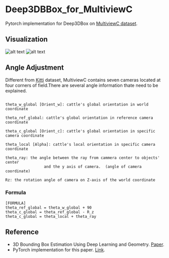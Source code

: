 # Deep3DBBox_for_MultiviewC
 Pytorch implementation for Deep3DBox on [MultiviewC dataset](https://github.com/Robert-Mar/MultiviewC).
 
## Visualization 
![alt text](https://github.com/Robert-Mar/Deep3DBox_for_MultiviewC/blob/main/results/C0.png "Visualization of Camera1")
![alt text](https://github.com/Robert-Mar/Deep3DBox_for_MultiviewC/blob/main/results/C6.png "Visualization of Camera6")

## Angle Adjustment
Different from [Kitti](http://www.cvlibs.net/datasets/kitti/) dataset, MultiviewC contains seven cameras located at four corners of field.There are several angle information thate need to be explained.
```

theta_w_global [Orient_w]: cattle's global orientation in world coordinate
    
theta_ref_global: cattle's global orientation in reference camera coordinate
    
theta_c_global [Orient_c]: cattle's global orientation in specific camera coordinate  
    
theta_local [Alpha]: cattle's local orientation in specific camera coordinate 
    
theta_ray: the angle between the ray from cammera center to objects' center 
                 and the y axis of camera.  (angle of camera coordinate)
    
Rz: the rotation angle of camera on Z-axis of the world coordinate
```
### Formula
```
[FORMULA]
theta_ref_global = theta_w_global + 90
theta_c_global = theta_ref_global - R_z
theta_c_global = theta_local + theta_ray
```

## Reference
* 3D Bounding Box Estimation Using Deep Learning and Geometry. [Paper](https://arxiv.org/abs/1612.00496).
* PyTorch implementation for this paper. [Link](https://github.com/skhadem/3D-BoundingBox).
